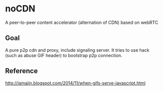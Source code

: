 noCDN
========

A peer-to-peer content accelerator  (alternation of CDN) based on webRTC

Goal
----

A pure p2p cdn and proxy, include signaling server. It tries to use hack (such as abuse GIF header) to bootstrap p2p connection.


Reference
---------
<http://iamajin.blogspot.com/2014/11/when-gifs-serve-javascript.html>
